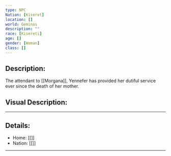 ```yaml
---
type: NPC
Nation: [Kiseret]
location: []
world: Geminos
description: ""
race: [Kisereti]
age: []
gender: [Woman]
class: []
---
```


## Description:

The attendant to [[Morgana]], Yennefer has provided her dutiful service ever since the death of her mother. 


## Visual Description:

---
## Details:
- Home: [[]]
- Nation: [[]]

---


